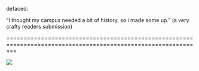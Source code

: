 <!--
id: 558991709
link: http://tumblr.atmos.org/post/558991709/defaced-i-thought-my-campus-needed-a-bit-of
slug: defaced-i-thought-my-campus-needed-a-bit-of
date: Thu Apr 29 2010 12:17:51 GMT-0700 (PDT)
publish: 2010-04-029
tags: 
title: defaced:

“I thought my campus needed a bit of history, so i made some up.”
(a very crafty readers submission)

-->


defaced:

“I thought my campus needed a bit of history, so i made some up.”
(a very crafty readers submission)

===============================================================================================================

![](http://www.tumblr.com/photo/1280/atmos/558991709/1/tumblr_l1hs82mwj81qai43q)

